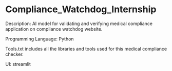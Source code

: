 # Compliance_Watchdog_Internship


Description: AI model for validating and verifying medical compliance application on compliance watchdog website.

Programming Language: Python

Tools.txt includes all the libraries and tools used for this medical compliance checker.

UI: streamlit
